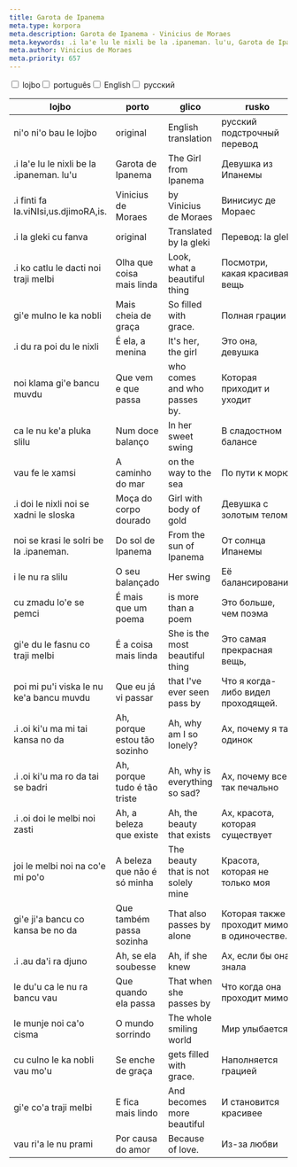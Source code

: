 ```yaml
---
title: Garota de Ipanema
meta.type: korpora
meta.description: Garota de Ipanema - Vinicius de Moraes
meta.keywords: .i la'e lu le nixli be la .ipaneman. lu'u, Garota de Ipanema, The Girl from Ipanema, Девушка из Ипанемы
meta.author: Vinicius de Moraes
meta.priority: 657
---
```


<div class="w-full">
  <input
    type="checkbox"
    id="hide-column-lojbo"
    class="hide-column-checkbox-lojbo"
  />
  <label
    for="hide-column-lojbo"
    class="hide-column-button-lojbo float-left drop-shadow bg-teal-100 hover:bg-teal-600 focus:bg-teal-600 text-gray-900 hover:text-white font-bold leading-normal select-none py-2 px-4"
    >lojbo</label
  ><input
    type="checkbox"
    id="hide-column-porto"
    class="hide-column-checkbox-porto"
  />
  <label
    for="hide-column-porto"
    class="hide-column-button-porto float-left drop-shadow bg-teal-100 hover:bg-teal-600 focus:bg-teal-600 text-gray-900 hover:text-white font-bold leading-normal select-none py-2 px-4"
    >português</label
  ><input
    type="checkbox"
    id="hide-column-glico"
    class="hide-column-checkbox-glico"
  />
  <label
    for="hide-column-glico"
    class="hide-column-button-glico float-left drop-shadow bg-teal-100 hover:bg-teal-600 focus:bg-teal-600 text-gray-900 hover:text-white font-bold leading-normal select-none py-2 px-4"
    >English</label
  ><input
    type="checkbox"
    id="hide-column-rusko"
    class="hide-column-checkbox-rusko"
  />
  <label
    for="hide-column-rusko"
    class="hide-column-button-rusko float-left drop-shadow bg-teal-100 hover:bg-teal-600 focus:bg-teal-600 text-gray-900 hover:text-white font-bold leading-normal select-none py-2 px-4"
    >русский</label
  >
  <div class="clear-both" />
  <div class="w-full overflow-x-auto">
    <table
      class="mt-2 table-fixed max-w-full border font-light dark:border-neutral-500 text-left text-sm"
    >
      <thead class="border-b italic dark:border-neutral-500">
        <tr>
          <th scope="col" class="w-40 p-2 column-class-lojbo">lojbo</th>
          <th scope="col" class="w-40 p-2 column-class-porto">porto</th>
          <th scope="col" class="w-40 p-2 column-class-glico">glico</th>
          <th scope="col" class="w-40 p-2 column-class-rusko">rusko</th>
        </tr>
      </thead>
      <tbody>
        <tr
          class="border-b transition duration-300 ease-in-out hover:bg-neutral-100 dark:border-neutral-500 dark:hover:bg-neutral-100"
        >
          <td class="font-bold text-left align-text-top p-2 column-class-lojbo">
            ni'o ni'o bau le lojbo
          </td>
          <td class="font-bold text-left align-text-top p-2 column-class-porto">
            original
          </td>
          <td class="font-bold text-left align-text-top p-2 column-class-glico">
            English translation
          </td>
          <td class="font-bold text-left align-text-top p-2 column-class-rusko">
            русский подстрочный перевод
          </td>
        </tr>
        <tr
          class="border-b transition duration-300 ease-in-out hover:bg-neutral-100 dark:border-neutral-500 dark:hover:bg-neutral-100"
        >
          <td class="text-left align-text-top p-2 column-class-lojbo">
            .i la'e lu le nixli be la .ipaneman. lu'u
          </td>
          <td class="text-left align-text-top p-2 column-class-porto">
            Garota de Ipanema
          </td>
          <td class="text-left align-text-top p-2 column-class-glico">
            The Girl from Ipanema
          </td>
          <td class="text-left align-text-top p-2 column-class-rusko">
            Девушка из Ипанемы
          </td>
        </tr>
        <tr
          class="border-b transition duration-300 ease-in-out hover:bg-neutral-100 dark:border-neutral-500 dark:hover:bg-neutral-100"
        >
          <td class="text-left align-text-top p-2 column-class-lojbo">
            .i finti fa la.viNIsi,us.djimoRA,is.
          </td>
          <td class="text-left align-text-top p-2 column-class-porto">
            Vinicius de Moraes
          </td>
          <td class="text-left align-text-top p-2 column-class-glico">
            by Vinicius de Moraes
          </td>
          <td class="text-left align-text-top p-2 column-class-rusko">
            Винисиус де Мораес
          </td>
        </tr>
        <tr
          class="border-b transition duration-300 ease-in-out hover:bg-neutral-100 dark:border-neutral-500 dark:hover:bg-neutral-100"
        >
          <td class="text-left align-text-top p-2 column-class-lojbo">
            .i la gleki cu fanva
          </td>
          <td class="text-left align-text-top p-2 column-class-porto">
            original
          </td>
          <td class="text-left align-text-top p-2 column-class-glico">
            Translated by la gleki
          </td>
          <td class="text-left align-text-top p-2 column-class-rusko">
            Перевод: la gleki
          </td>
        </tr>
        <tr
          class="border-b transition duration-300 ease-in-out hover:bg-neutral-100 dark:border-neutral-500 dark:hover:bg-neutral-100"
        >
          <td class="text-left align-text-top p-2 column-class-lojbo">
            .i ko catlu le dacti noi traji melbi
          </td>
          <td class="text-left align-text-top p-2 column-class-porto">
            Olha que coisa mais linda
          </td>
          <td class="text-left align-text-top p-2 column-class-glico">
            Look, what a beautiful thing
          </td>
          <td class="text-left align-text-top p-2 column-class-rusko">
            Посмотри, какая красивая вещь
          </td>
        </tr>
        <tr
          class="border-b transition duration-300 ease-in-out hover:bg-neutral-100 dark:border-neutral-500 dark:hover:bg-neutral-100"
        >
          <td class="text-left align-text-top p-2 column-class-lojbo">
            gi'e mulno le ka nobli
          </td>
          <td class="text-left align-text-top p-2 column-class-porto">
            Mais cheia de graça
          </td>
          <td class="text-left align-text-top p-2 column-class-glico">
            So filled with grace.
          </td>
          <td class="text-left align-text-top p-2 column-class-rusko">
            Полная грации
          </td>
        </tr>
        <tr
          class="border-b transition duration-300 ease-in-out hover:bg-neutral-100 dark:border-neutral-500 dark:hover:bg-neutral-100"
        >
          <td class="text-left align-text-top p-2 column-class-lojbo">
            .i du ra poi du le nixli
          </td>
          <td class="text-left align-text-top p-2 column-class-porto">
            É ela, a menina
          </td>
          <td class="text-left align-text-top p-2 column-class-glico">
            It's her, the girl
          </td>
          <td class="text-left align-text-top p-2 column-class-rusko">
            Это она, девушка
          </td>
        </tr>
        <tr
          class="border-b transition duration-300 ease-in-out hover:bg-neutral-100 dark:border-neutral-500 dark:hover:bg-neutral-100"
        >
          <td class="text-left align-text-top p-2 column-class-lojbo">
            noi klama gi'e bancu muvdu
          </td>
          <td class="text-left align-text-top p-2 column-class-porto">
            Que vem e que passa
          </td>
          <td class="text-left align-text-top p-2 column-class-glico">
            who comes and who passes by.
          </td>
          <td class="text-left align-text-top p-2 column-class-rusko">
            Которая приходит и уходит
          </td>
        </tr>
        <tr
          class="border-b transition duration-300 ease-in-out hover:bg-neutral-100 dark:border-neutral-500 dark:hover:bg-neutral-100"
        >
          <td class="text-left align-text-top p-2 column-class-lojbo">
            ca le nu ke'a pluka slilu
          </td>
          <td class="text-left align-text-top p-2 column-class-porto">
            Num doce balanço
          </td>
          <td class="text-left align-text-top p-2 column-class-glico">
            In her sweet swing
          </td>
          <td class="text-left align-text-top p-2 column-class-rusko">
            В сладостном балансе
          </td>
        </tr>
        <tr
          class="border-b transition duration-300 ease-in-out hover:bg-neutral-100 dark:border-neutral-500 dark:hover:bg-neutral-100"
        >
          <td class="text-left align-text-top p-2 column-class-lojbo">
            vau fe le xamsi
          </td>
          <td class="text-left align-text-top p-2 column-class-porto">
            A caminho do mar
          </td>
          <td class="text-left align-text-top p-2 column-class-glico">
            on the way to the sea
          </td>
          <td class="text-left align-text-top p-2 column-class-rusko">
            По пути к морю
          </td>
        </tr>
        <tr
          class="border-b transition duration-300 ease-in-out hover:bg-neutral-100 dark:border-neutral-500 dark:hover:bg-neutral-100"
        >
          <td class="text-left align-text-top p-2 column-class-lojbo">
            .i doi le nixli noi se xadni le sloska
          </td>
          <td class="text-left align-text-top p-2 column-class-porto">
            Moça do corpo dourado
          </td>
          <td class="text-left align-text-top p-2 column-class-glico">
            Girl with body of gold
          </td>
          <td class="text-left align-text-top p-2 column-class-rusko">
            Девушка с золотым телом
          </td>
        </tr>
        <tr
          class="border-b transition duration-300 ease-in-out hover:bg-neutral-100 dark:border-neutral-500 dark:hover:bg-neutral-100"
        >
          <td class="text-left align-text-top p-2 column-class-lojbo">
            noi se krasi le solri be la .ipaneman.
          </td>
          <td class="text-left align-text-top p-2 column-class-porto">
            Do sol de Ipanema
          </td>
          <td class="text-left align-text-top p-2 column-class-glico">
            From the sun of Ipanema
          </td>
          <td class="text-left align-text-top p-2 column-class-rusko">
            От солнца Ипанемы
          </td>
        </tr>
        <tr
          class="border-b transition duration-300 ease-in-out hover:bg-neutral-100 dark:border-neutral-500 dark:hover:bg-neutral-100"
        >
          <td class="text-left align-text-top p-2 column-class-lojbo">
            i le nu ra slilu
          </td>
          <td class="text-left align-text-top p-2 column-class-porto">
            O seu balançado
          </td>
          <td class="text-left align-text-top p-2 column-class-glico">
            Her swing
          </td>
          <td class="text-left align-text-top p-2 column-class-rusko">
            Её балансирование
          </td>
        </tr>
        <tr
          class="border-b transition duration-300 ease-in-out hover:bg-neutral-100 dark:border-neutral-500 dark:hover:bg-neutral-100"
        >
          <td class="text-left align-text-top p-2 column-class-lojbo">
            cu zmadu lo'e se pemci
          </td>
          <td class="text-left align-text-top p-2 column-class-porto">
            É mais que um poema
          </td>
          <td class="text-left align-text-top p-2 column-class-glico">
            is more than a poem
          </td>
          <td class="text-left align-text-top p-2 column-class-rusko">
            Это больше, чем поэма
          </td>
        </tr>
        <tr
          class="border-b transition duration-300 ease-in-out hover:bg-neutral-100 dark:border-neutral-500 dark:hover:bg-neutral-100"
        >
          <td class="text-left align-text-top p-2 column-class-lojbo">
            gi'e du le fasnu co traji melbi
          </td>
          <td class="text-left align-text-top p-2 column-class-porto">
            É a coisa mais linda
          </td>
          <td class="text-left align-text-top p-2 column-class-glico">
            She is the most beautiful thing
          </td>
          <td class="text-left align-text-top p-2 column-class-rusko">
            Это самая прекрасная вещь,
          </td>
        </tr>
        <tr
          class="border-b transition duration-300 ease-in-out hover:bg-neutral-100 dark:border-neutral-500 dark:hover:bg-neutral-100"
        >
          <td class="text-left align-text-top p-2 column-class-lojbo">
            poi mi pu'i viska le nu ke'a bancu muvdu
          </td>
          <td class="text-left align-text-top p-2 column-class-porto">
            Que eu já vi passar
          </td>
          <td class="text-left align-text-top p-2 column-class-glico">
            that I've ever seen pass by
          </td>
          <td class="text-left align-text-top p-2 column-class-rusko">
            Что я когда-либо видел проходящей.
          </td>
        </tr>
        <tr
          class="border-b transition duration-300 ease-in-out hover:bg-neutral-100 dark:border-neutral-500 dark:hover:bg-neutral-100"
        >
          <td class="text-left align-text-top p-2 column-class-lojbo">
            .i .oi ki'u ma mi tai kansa no da
          </td>
          <td class="text-left align-text-top p-2 column-class-porto">
            Ah, porque estou tão sozinho
          </td>
          <td class="text-left align-text-top p-2 column-class-glico">
            Ah, why am I so lonely?
          </td>
          <td class="text-left align-text-top p-2 column-class-rusko">
            Ах, почему я так одинок
          </td>
        </tr>
        <tr
          class="border-b transition duration-300 ease-in-out hover:bg-neutral-100 dark:border-neutral-500 dark:hover:bg-neutral-100"
        >
          <td class="text-left align-text-top p-2 column-class-lojbo">
            .i .oi ki'u ma ro da tai se badri
          </td>
          <td class="text-left align-text-top p-2 column-class-porto">
            Ah, porque tudo é tão triste
          </td>
          <td class="text-left align-text-top p-2 column-class-glico">
            Ah, why is everything so sad?
          </td>
          <td class="text-left align-text-top p-2 column-class-rusko">
            Ах, почему все так печально
          </td>
        </tr>
        <tr
          class="border-b transition duration-300 ease-in-out hover:bg-neutral-100 dark:border-neutral-500 dark:hover:bg-neutral-100"
        >
          <td class="text-left align-text-top p-2 column-class-lojbo">
            .i .oi doi le melbi noi zasti
          </td>
          <td class="text-left align-text-top p-2 column-class-porto">
            Ah, a beleza que existe
          </td>
          <td class="text-left align-text-top p-2 column-class-glico">
            Ah, the beauty that exists
          </td>
          <td class="text-left align-text-top p-2 column-class-rusko">
            Ах, красота, которая существует
          </td>
        </tr>
        <tr
          class="border-b transition duration-300 ease-in-out hover:bg-neutral-100 dark:border-neutral-500 dark:hover:bg-neutral-100"
        >
          <td class="text-left align-text-top p-2 column-class-lojbo">
            joi le melbi noi na co'e mi po'o
          </td>
          <td class="text-left align-text-top p-2 column-class-porto">
            A beleza que não é só minha
          </td>
          <td class="text-left align-text-top p-2 column-class-glico">
            The beauty that is not solely mine
          </td>
          <td class="text-left align-text-top p-2 column-class-rusko">
            Красота, которая не только моя
          </td>
        </tr>
        <tr
          class="border-b transition duration-300 ease-in-out hover:bg-neutral-100 dark:border-neutral-500 dark:hover:bg-neutral-100"
        >
          <td class="text-left align-text-top p-2 column-class-lojbo">
            gi'e ji'a bancu co kansa be no da
          </td>
          <td class="text-left align-text-top p-2 column-class-porto">
            Que também passa sozinha
          </td>
          <td class="text-left align-text-top p-2 column-class-glico">
            That also passes by alone
          </td>
          <td class="text-left align-text-top p-2 column-class-rusko">
            Которая также проходит мимо в одиночестве.
          </td>
        </tr>
        <tr
          class="border-b transition duration-300 ease-in-out hover:bg-neutral-100 dark:border-neutral-500 dark:hover:bg-neutral-100"
        >
          <td class="text-left align-text-top p-2 column-class-lojbo">
            .i .au da'i ra djuno
          </td>
          <td class="text-left align-text-top p-2 column-class-porto">
            Ah, se ela soubesse
          </td>
          <td class="text-left align-text-top p-2 column-class-glico">
            Ah, if she knew
          </td>
          <td class="text-left align-text-top p-2 column-class-rusko">
            Ах, если бы она знала
          </td>
        </tr>
        <tr
          class="border-b transition duration-300 ease-in-out hover:bg-neutral-100 dark:border-neutral-500 dark:hover:bg-neutral-100"
        >
          <td class="text-left align-text-top p-2 column-class-lojbo">
            le du'u ca le nu ra bancu vau
          </td>
          <td class="text-left align-text-top p-2 column-class-porto">
            Que quando ela passa
          </td>
          <td class="text-left align-text-top p-2 column-class-glico">
            That when she passes by
          </td>
          <td class="text-left align-text-top p-2 column-class-rusko">
            Что когда она проходит мимо
          </td>
        </tr>
        <tr
          class="border-b transition duration-300 ease-in-out hover:bg-neutral-100 dark:border-neutral-500 dark:hover:bg-neutral-100"
        >
          <td class="text-left align-text-top p-2 column-class-lojbo">
            le munje noi ca'o cisma
          </td>
          <td class="text-left align-text-top p-2 column-class-porto">
            O mundo sorrindo
          </td>
          <td class="text-left align-text-top p-2 column-class-glico">
            The whole smiling world
          </td>
          <td class="text-left align-text-top p-2 column-class-rusko">
            Мир улыбается
          </td>
        </tr>
        <tr
          class="border-b transition duration-300 ease-in-out hover:bg-neutral-100 dark:border-neutral-500 dark:hover:bg-neutral-100"
        >
          <td class="text-left align-text-top p-2 column-class-lojbo">
            cu culno le ka nobli vau mo'u
          </td>
          <td class="text-left align-text-top p-2 column-class-porto">
            Se enche de graça
          </td>
          <td class="text-left align-text-top p-2 column-class-glico">
            gets filled with grace.
          </td>
          <td class="text-left align-text-top p-2 column-class-rusko">
            Наполняется грацией
          </td>
        </tr>
        <tr
          class="border-b transition duration-300 ease-in-out hover:bg-neutral-100 dark:border-neutral-500 dark:hover:bg-neutral-100"
        >
          <td class="text-left align-text-top p-2 column-class-lojbo">
            gi'e co'a traji melbi
          </td>
          <td class="text-left align-text-top p-2 column-class-porto">
            E fica mais lindo
          </td>
          <td class="text-left align-text-top p-2 column-class-glico">
            And becomes more beautiful
          </td>
          <td class="text-left align-text-top p-2 column-class-rusko">
            И становится красивее
          </td>
        </tr>
        <tr
          class="border-b transition duration-300 ease-in-out hover:bg-neutral-100 dark:border-neutral-500 dark:hover:bg-neutral-100"
        >
          <td class="text-left align-text-top p-2 column-class-lojbo">
            vau ri'a le nu prami
          </td>
          <td class="text-left align-text-top p-2 column-class-porto">
            Por causa do amor
          </td>
          <td class="text-left align-text-top p-2 column-class-glico">
            Because of love.
          </td>
          <td class="text-left align-text-top p-2 column-class-rusko">
            Из-за любви
          </td>
        </tr>
      </tbody>
    </table>
  </div>
</div>
